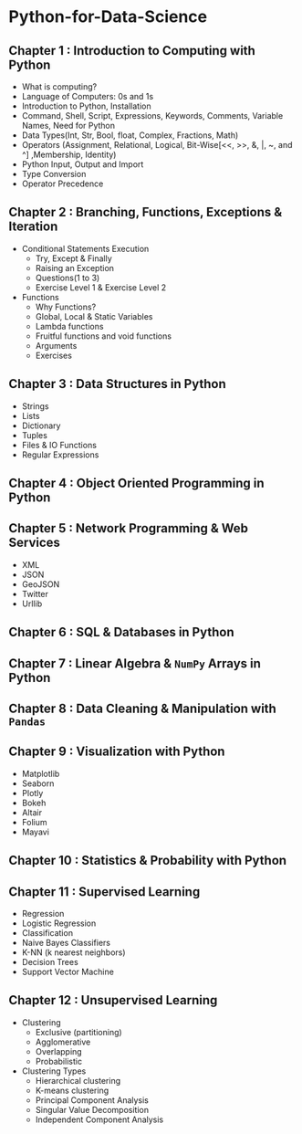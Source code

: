 # Python-for-Data-Science
## Chapter 1 : Introduction to Computing with Python
 * What is computing?
 * Language of Computers: 0s and 1s
 * Introduction to Python, Installation 
 * Command, Shell, Script, Expressions, Keywords, Comments, Variable Names, Need for Python 
 * Data Types(Int, Str, Bool, float, Complex, Fractions, Math)
 * Operators (Assignment, Relational, Logical, Bit-Wise[<<, >>, &, |, ~, and ^] ,Membership, Identity) 
 * Python Input, Output and Import
 * Type Conversion
 * Operator Precedence

## Chapter 2 : Branching, Functions, Exceptions & Iteration
 * Conditional Statements Execution
   * Try, Except & Finally
   * Raising an Exception
   * Questions(1 to 3)
   * Exercise Level 1 & Exercise Level 2
 * Functions
   * Why Functions?
   * Global, Local & Static Variables
   * Lambda functions
   * Fruitful functions and void functions
   * Arguments
   * Exercises
  
## Chapter 3 : Data Structures in Python
 * Strings
 * Lists
 * Dictionary
 * Tuples
 * Files & IO Functions
 * Regular Expressions
 
## Chapter 4 : Object Oriented Programming in Python 

## Chapter 5 : Network Programming & Web Services
 * XML
 * JSON
 * GeoJSON
 * Twitter
 * Urllib 

## Chapter 6 : SQL & Databases in Python 

## Chapter 7 : Linear Algebra & `NumPy` Arrays in Python

## Chapter 8 : Data Cleaning & Manipulation with `Pandas` 

## Chapter 9 : Visualization with Python
 * Matplotlib
 * Seaborn
 * Plotly
 * Bokeh
 * Altair
 * Folium
 * Mayavi

## Chapter 10 : Statistics & Probability with Python

## Chapter 11 : Supervised Learning
 * Regression
 * Logistic Regression
 * Classification
 * Naive Bayes Classifiers
 * K-NN (k nearest neighbors)
 * Decision Trees
 * Support Vector Machine

## Chapter 12 : Unsupervised Learning
 * Clustering
    * Exclusive (partitioning)
    * Agglomerative
    * Overlapping
    * Probabilistic
* Clustering Types
    * Hierarchical clustering
    * K-means clustering
    * Principal Component Analysis
    * Singular Value Decomposition
    * Independent Component Analysis

